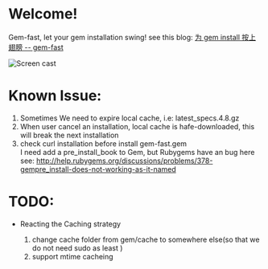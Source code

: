# Welcome!

Gem-fast, let your gem installation swing!
see this blog: [为 gem install 按上翅膀 -- gem-fast](http://www.cnblogs.com/dazuiba/archive/2010/10/28/1863904.html)

![Screen cast](http://images.cnblogs.com/cnblogs_com/dazuiba//NewImage.jpg "gem-fast")


# Known Issue:

1. Sometimes We need to expire local cache, i.e: latest_specs.4.8.gz
2. When user cancel an installation, local cache is hafe-downloaded, this will break the next installation
3. check curl installation before install gem-fast.gem \
   I need add a pre_install_book to Gem, but Rubygems have an bug here\
   see: http://help.rubygems.org/discussions/problems/378-gempre_install-does-not-working-as-it-named

# TODO:

* Reacting the Caching strategy

	1. change cache folder from gem/cache to somewhere else(so that we do not need sudo as least )  
	2. support mtime cacheing
